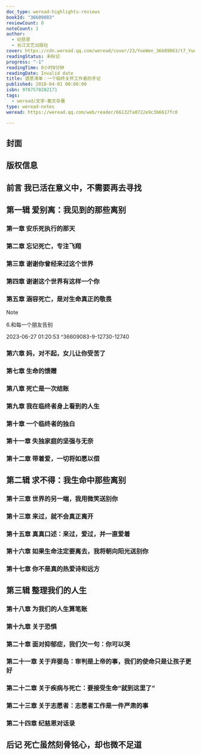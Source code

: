 ```yaml
---
doc_type: weread-highlights-reviews
bookId: "36609083"
reviewCount: 0
noteCount: 1
author:
  - 纪慈恩
  - 长江文艺出版社
cover: https://cdn.weread.qq.com/weread/cover/23/YueWen_36609083/t7_YueWen_36609083.jpg
readingStatus: 未标记
progress: "-1"
readingTime: 0小时0分钟
readingDate: Invalid date
title: 遗愿清单：一个临终关怀工作者的手记
published: 2018-04-01 00:00:00
isbn: 9787570202171
tags:
  - weread/文学-散文杂著
type: weread-notes
weread: https://weread.qq.com/web/reader/66132fa0722e9c3b6617fc0

---
```



## 封面

## 版权信息

## 前言 我已活在意义中，不需要再去寻找

## 第一辑 爱别离：我见到的那些离别

### 第一章 安乐死执行的那天

### 第二章 忘记死亡，专注飞翔

### 第三章 谢谢你曾经来过这个世界

### 第四章 谢谢这个世界有这样一个你

### 第五章 涵容死亡，是对生命真正的敬畏

> [!NOTE] 
> 6.和每一个朋友告别
> 
> 2023-06-27 01:20:53 ^36609083-9-12730-12740

### 第六章 妈，对不起，女儿让你受苦了

### 第七章 生命的馈赠

### 第八章 死亡是一次结账

### 第九章 我在临终者身上看到的人生

### 第十章 一个临终者的独白

### 第十一章 失独家庭的坚强与无奈

### 第十二章 带着爱，一切将如愿以偿

## 第二辑 求不得：我生命中那些离别

### 第十三章 世界的另一端，我用微笑送别你

### 第十三章 来过，就不会真正离开

### 第十五章 真真口述：来过，爱过，并一直爱着

### 第十六章 如果生命注定要离去，我将朝向阳光送别你

### 第十七章 你不是真的热爱诗和远方

## 第三辑 整理我们的人生

### 第十八章 为我们的人生算笔账

### 第十九章 关于恐惧

### 第二十章 面对抑郁症，我们欠一句：你可以哭

### 第二十一章 关于弃婴岛：审判是上帝的事，我们的使命只是让孩子更好

### 第二十二章 关于疾病与死亡：要接受生命“就到这里了”

### 第二十三章 关于志愿者：志愿者工作是一件严肃的事

### 第二十四章 纪慈恩对话录

## 后记 死亡虽然刻骨铭心，却也微不足道

